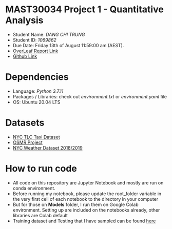 # MAST30034 Project 1 - Quantitative Analysis
- Student Name: _DANG CHI TRUNG_
- Student ID: _1069862_
- Due Date: Friday 13th of August 11:59:00 am (AEST).
- [OverLeaf Report Link](https://www.overleaf.com/read/pddtrzyrmtwq)
- [Github Link](https://github.com/MAST30034-2021-S2/mast30034_2021_s2_project_1-alexdang02-1)

# Dependencies
- Language: _Python 3.7.11_
- Packages / Libraries: check out _environment.txt_ or _environment.yaml_ file
- OS: Ubuntu 20.04 LTS

# Datasets
- [NYC TLC Taxi Dataset]( https://www1.nyc.gov/site/tlc/about/tlc-trip-record-data.page)
- [OSMR Project](http://project-osrm.org/ )
- [NYC Weather Dataset 2018/2019](https://w2.weather.gov/climate/xmacis.php?wfo=okx)

# How to run code
- All code on this repository are Jupyter Notebook and mostly are run on conda environment. 
- Before running my notebook, please update the root_folder variable in the very first cell of each notebook to the directory in your computer
- But for those on __Models__ folder, I run them on Google Colab environment. Setting up are included on the notebooks already, other libraries are Colab default
- Training dataset and Testing that I have sampled can be found [here](https://drive.google.com/drive/folders/1s3gYnaLbZb8aymbufzqkM1SHj2Jmxvb1?usp=sharing)

